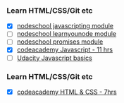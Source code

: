### Learn HTML/CSS/Git etc
- [x] [nodeschool javascripting module](https://github.com/sethvincent/javascripting)
- [ ] [nodeschool learnyounode module](https://github.com/workshopper/learnyounode)
- [ ] [nodeschool promises module](https://github.com/stevekane/promise-it-wont-hurt)
- [x] [codeacademy Javascript - 11 hrs](https://www.codecademy.com/en/tracks/javascript)
- [ ] [Udacity Javascript basics](https://www.udacity.com/course/viewer#!/c-ud804/l-1930528550/e-1919128734/m-1936078574) 

### Learn HTML/CSS/Git etc
- [x] [codeacademy HTML & CSS - 7hrs](https://www.codecademy.com/en/tracks/web)
